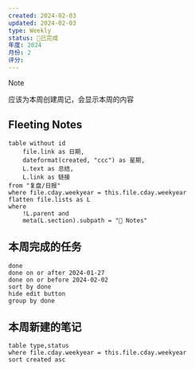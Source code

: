 ```yaml
---
created: 2024-02-03
updated: 2024-02-03
type: Weekly
status: 🎃已完成
年度: 2024
月份: 2
评分:
---
```

>[!note] 
>应该为本周创建周记，会显示本周的内容
## Fleeting Notes
```dataview
table without id 
	file.link as 日期,
	dateformat(created, "ccc") as 星期, 
	L.text as 总结, 
	L.link as 链接
from "复盘/日报"
where file.cday.weekyear = this.file.cday.weekyear
flatten file.lists as L
where
	!L.parent and
	meta(L.section).subpath = "📑 Notes"

```
## 本周完成的任务
```tasks
done
done on or after 2024-01-27
done on or before 2024-02-02
sort by done
hide edit button
group by done
```
## 本周新建的笔记
```dataview
table type,status
where file.cday.weekyear = this.file.cday.weekyear
sort created asc
```

